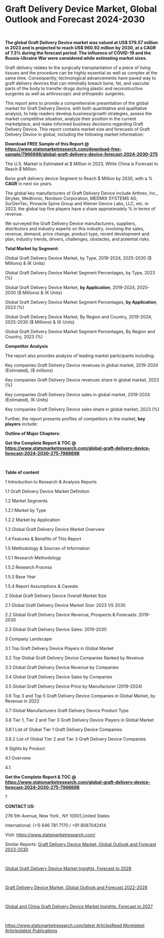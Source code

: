 <h1>Graft Delivery Device Market, Global Outlook and Forecast 2024-2030</h1><br/><p><strong>The global Graft Delivery Device market was valued at US$ 579.57 million in 2023 and is projected to reach US$ 960.92 million by 2030, at a <strong>CAGR</strong> of 7.3% during the forecast period. The influence of COVID-19 and the Russia-Ukraine War were considered while estimating market sizes.</strong></p>
 
 
 
 <p>Graft delivery relates to the surgically transplantation of a piece of living tissues and the procedure can be highly essential as well as complex at the same time. Consequently, technological advancements have paved way to graft delivery devices that can minimally breach bone, fat, and vascular parts of the body to transfer drugs during plastic and reconstructive surgeries as well as arthroscopic and orthopedic surgeries.</p>
 
 
 
 <p>This report aims to provide a comprehensive presentation of the global market for Graft Delivery Device, with both quantitative and qualitative analysis, to help readers develop business/growth strategies, assess the market competitive situation, analyze their position in the current marketplace, and make informed business decisions regarding Graft Delivery Device. This report contains market size and forecasts of Graft Delivery Device in global, including the following market information:</p>
 
 
 
 <p><strong>Download FREE Sample of this Report @ <a href="https://www.statsmarketresearch.com/download-free-sample/7966698/global-graft-delivery-device-forecast-2024-2030-275">https://www.statsmarketresearch.com/download-free-sample/7966698/global-graft-delivery-device-forecast-2024-2030-275</a></strong></p>
 
 
 
 <p>The U.S. Market is Estimated at $ Million in 2023, While China is Forecast to Reach $ Million.</p>
 
 
 
 <p>Bone graft delivery device Segment to Reach $ Million by 2030, with a % <strong>CAGR</strong> in next six years.</p>
 
 
 
 <p>The global key manufacturers of Graft Delivery Device include Arthrex, Inc., Stryker, Medtronic, Nordson Corporation, MEDMIX SYSTEMS AG, SurGenTec, Pinnacle Spine Group and Kleiner Device Labs, LLC, etc. in 2023, the global top five players have a share approximately % in terms of revenue.</p>
 
 
 
 <p>We surveyed the Graft Delivery Device manufacturers, suppliers, distributors and industry experts on this industry, involving the sales, revenue, demand, price change, product type, recent development and plan, industry trends, drivers, challenges, obstacles, and potential risks.</p>
 
 
 
 <p><strong>Total Market by Segment:</strong></p>
 
 
 
 <p>Global Graft Delivery Device Market, by Type, 2019-2024, 2025-2030 ($ Millions) & (K Units)</p>
 
 
 
 <p>Global Graft Delivery Device Market Segment Percentages, by Type, 2023 (%)</p>
 
 
 
 <p>Global Graft Delivery Device Market, <strong>by Application</strong>, 2019-2024, 2025-2030 ($ Millions) & (K Units)</p>
 
 
 
 <p>Global Graft Delivery Device Market Segment Percentages, <strong>by Application</strong>, 2023 (%)</p>
 
 
 
 <p>Global Graft Delivery Device Market, By Region and Country, 2019-2024, 2025-2030 ($ Millions) & (K Units)</p>
 
 
 
 <p>Global Graft Delivery Device Market Segment Percentages, By Region and Country, 2023 (%)</p>
 
 
 
 <p><strong>Competitor Analysis</strong></p>
 
 
 
 <p>The report also provides analysis of leading market participants including:</p>
 
 
 
 <p>Key companies Graft Delivery Device revenues in global market, 2019-2024 (Estimated), ($ millions)</p>
 
 
 
 <p>Key companies Graft Delivery Device revenues share in global market, 2023 (%)</p>
 
 
 
 <p>Key companies Graft Delivery Device sales in global market, 2019-2024 (Estimated), (K Units)</p>
 
 
 
 <p>Key companies Graft Delivery Device sales share in global market, 2023 (%)</p>
 
 
 
 <p>Further, the report presents profiles of competitors in the market, <strong>key players</strong> include:</p>
 
 
 
 <p><strong>Outline of Major Chapters:</strong></p>
 
 
 
 <div><b>Get the Complete Report & TOC @ <a href="https://www.statsmarketresearch.com/global-graft-delivery-device-forecast-2024-2030-275-7966698">https://www.statsmarketresearch.com/global-graft-delivery-device-forecast-2024-2030-275-7966698</a></b></div>
 
 
 
 <p><br />
 
 <b>Table of content</b></p>
 
 
 
 <p>1 Introduction to Research & Analysis Reports<br />
 
 1.1 Graft Delivery Device Market Definition<br />
 
 1.2 Market Segments<br />
 
 1.2.1 Market by Type<br />
 
 1.2.2 Market by Application<br />
 
 1.3 Global Graft Delivery Device Market Overview<br />
 
 1.4 Features & Benefits of This Report<br />
 
 1.5 Methodology & Sources of Information<br />
 
 1.5.1 Research Methodology<br />
 
 1.5.2 Research Process<br />
 
 1.5.3 Base Year<br />
 
 1.5.4 Report Assumptions & Caveats<br />
 
 2 Global Graft Delivery Device Overall Market Size<br />
 
 2.1 Global Graft Delivery Device Market Size: 2023 VS 2030<br />
 
 2.2 Global Graft Delivery Device Revenue, Prospects & Forecasts: 2019-2030<br />
 
 2.3 Global Graft Delivery Device Sales: 2019-2030<br />
 
 3 Company Landscape<br />
 
 3.1 Top Graft Delivery Device Players in Global Market<br />
 
 3.2 Top Global Graft Delivery Device Companies Ranked by Revenue<br />
 
 3.3 Global Graft Delivery Device Revenue by Companies<br />
 
 3.4 Global Graft Delivery Device Sales by Companies<br />
 
 3.5 Global Graft Delivery Device Price by Manufacturer (2019-2024)<br />
 
 3.6 Top 3 and Top 5 Graft Delivery Device Companies in Global Market, by Revenue in 2023<br />
 
 3.7 Global Manufacturers Graft Delivery Device Product Type<br />
 
 3.8 Tier 1, Tier 2 and Tier 3 Graft Delivery Device Players in Global Market<br />
 
 3.8.1 List of Global Tier 1 Graft Delivery Device Companies<br />
 
 3.8.2 List of Global Tier 2 and Tier 3 Graft Delivery Device Companies<br />
 
 4 Sights by Product<br />
 
 4.1 Overview<br />
 
 4.1.</p>
 
 
 
 <div><b>Get the Complete Report & TOC @ <a href="https://www.statsmarketresearch.com/global-graft-delivery-device-forecast-2024-2030-275-7966698">https://www.statsmarketresearch.com/global-graft-delivery-device-forecast-2024-2030-275-7966698</a></b></div>
 
 
 
 <p>? </p>
 
 
 
 <p><b>CONTACT US:</b><br />
 
 276 5th Avenue, New York , NY 10001,United States<br />
 
 International: (+1) 646 781 7170 / +91 8087042414<br />
 
 Visit: <a href="https://www.statsmarketresearch.com/">https://www.statsmarketresearch.com/</a><br />
 
 Similar Reports: <a href="https://www.statsmarketresearch.com/global-graft-delivery-device-forecast-2024-2030-275-7966698">Graft Delivery Device Market, Global Outlook and Forecast 2023-2030</a><br />
 
 <br />
 
 <a href="https://www.statsmarketresearch.com/global-graft-delivery-device-forecast-2024-2030-275-7966698">Global Graft Delivery Device Market Insights, Forecast to 2028</a><br />
 
 <br />
 
 <a href="https://www.statsmarketresearch.com/global-graft-delivery-device-forecast-2024-2030-275-7966698">Graft Delivery Device Market, Global Outlook and Forecast 2022-2028</a><br />
 
 <br />
 
 <a href="https://www.statsmarketresearch.com/global-graft-delivery-device-forecast-2024-2030-275-7966698">Global and China Graft Delivery Device Market Insights, Forecast to 2027</a><br />
 
 <br />
 
 <a href="https://gyeongbokgung.com">https://www.statsmarketresearch.com/</a><a href="https://hallyeomaritime.com">latest Articles</a><a href="https://jingwansa.com">Read More</a><a href="https://nguoiviet.jp/">latest Articles</a><a href="https://www.intelmarketresearch.com/">latest Publications</a></p>